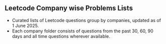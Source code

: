 ## Leetcode Company wise Problems Lists

- Curated lists of Leetcode questions group by companies, updated as of 1 June 2025.
- Each company folder consists of questions from the past 30, 60, 90 days and all time questions wherever available.


